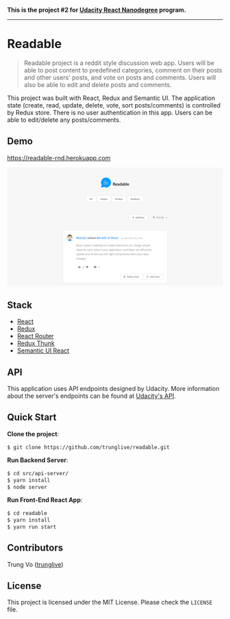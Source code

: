 **This is the project #2 for [Udacity React Nanodegree](https://www.udacity.com/course/react-nanodegree--nd019) program.**

---

# Readable

> Readable project is a reddit style discussion web app. Users will be able to post content to predefined categories, comment on their posts and other users' posts, and vote on posts and comments. Users will also be able to edit and delete posts and comments.

This project was built with React, Redux and Semantic UI. The application state (create, read, update, delete, vote, sort posts/comments) is controlled by Redux store. There is no user authentication in this app. Users can be able to edit/delete any posts/comments.

## Demo

https://readable-rnd.herokuapp.com

![screenshot](readable-demo.png)

## Stack

* [React](https://github.com/facebook/react)
* [Redux](https://github.com/reactjs/redux)
* [React Router](https://github.com/ReactTraining/react-router)
* [Redux Thunk](https://github.com/gaearon/redux-thunk)
* [Semantic UI React](https://react.semantic-ui.com/introduction)

## API

This application uses API endpoints designed by Udacity. More information about the server's endpoints can be found at [Udacity's API](https://github.com/udacity/reactnd-project-readable-starter/blob/master/README.md).

## Quick Start

**Clone the project**:

```shell
$ git clone https://github.com/trunglive/readable.git
```

**Run Backend Server**:

```shell
$ cd src/api-server/
$ yarn install
$ node server
```

**Run Front-End React App**:

```shell
$ cd readable
$ yarn install
$ yarn run start
```

## Contributors

Trung Vo ([trunglive](https://github.com/trunglive))

## License

This project is licensed under the MIT License. Please check the `LICENSE` file.
